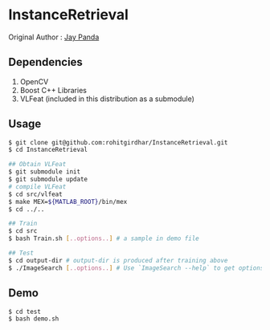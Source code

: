InstanceRetrieval
=================

Original Author : [Jay Panda](https://github.com/jaypanda "github")

Dependencies
------------
1. OpenCV
2. Boost C++ Libraries
3. VLFeat (included in this distribution as a submodule)

Usage
-----

```bash
$ git clone git@github.com:rohitgirdhar/InstanceRetrieval.git
$ cd InstanceRetrieval

## Obtain VLFeat
$ git submodule init
$ git submodule update
# compile VLFeat
$ cd src/vlfeat
$ make MEX=${MATLAB_ROOT}/bin/mex
$ cd ../..

## Train
$ cd src
$ bash Train.sh [..options..] # a sample in demo file

## Test
$ cd output-dir # output-dir is produced after training above
$ ./ImageSearch [..options..] # Use `ImageSearch --help` to get options; or look at the demo
```

Demo
----
```bash
$ cd test
$ bash demo.sh
```
